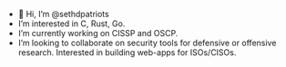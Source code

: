 - 👋 Hi, I’m @sethdpatriots
- I’m interested in C, Rust, Go.
- I’m currently working on CISSP and OSCP.
- I’m looking to collaborate on security tools for defensive or offensive research. Interested
  in building web-apps for ISOs/CISOs.

<!---
sethdpatriots/sethdpatriots is a ✨ special ✨ repository because its `README.md` (this file) appears on your GitHub profile.
You can click the Preview link to take a look at your changes.
--->
